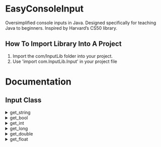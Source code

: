 # EasyConsoleInput
Oversimplified console inputs in Java. Designed specifically for teaching Java to beginners. Inspired by Harvard’s CS50 library.

## How To Import Library Into A Project
1. Import the com/InputLib folder into your project.
2. Use 'import com.InputLib.Input' in your project file

# Documentation

## Input Class

<details>
<summary>get_string</summary>
<br>

> get_string(String text)

**Description**

      Prints out text into the console and then prompts the user for a 'String'.
      
**Parameters**

      One argument, 'String text'. This is the text that will be printed out into the console.

**Return Value**

      Returns the user input as a 'String'. Will return 'null' if an error occurs.
      
</details>

<details>
<summary>get_bool</summary>
<br>

> get_bool(String text)

**Description**

      Prints out text into the console and then prompts the user for a 'boolean'.

**Parameters**

      One argument, 'String text'. This is the text that will be printed out into the console.

**Return Value**

      Returns the user input as a 'boolean'. Will return 'false' if an error occurs.

</details>

<details>
<summary>get_int</summary>
<br>

> get_int(String text)

**Description**

      Prints out text into the console and then prompts the user for an 'int'.

**Parameters**

      One argument, 'String text'. This is the text that will be printed out into the console.

**Return Value**

      Returns the user input as an 'int'. Will return '0' if an error occurs.

</details>

<details>
<summary>get_long</summary>
<br>

> get_long(String text)

**Description**

      Prints out text into the console and then prompts the user for a 'long'.

**Parameters**

      One argument, 'String text'. This is the text that will be printed out into the console.

**Return Value**

      Returns the user input as a 'long'. Will return '0' if an error occurs.

</details>

<details>
<summary>get_double</summary>
<br>

> get_double(String text)

**Description**

      Prints out text into the console and then prompts the user for a 'double'.

**Parameters**

      One argument, 'String text'. This is the text that will be printed out into the console.

**Return Value**

      Returns the user input as a 'double'. Will return '0' if an error occurs.

</details>

<details>
<summary>get_float</summary>
<br>

> get_float(String text)

**Description**

      Prints out text into the console and then prompts the user for a 'float'.

**Parameters**

      One argument, 'String text'. This is the text that will be printed out into the console.

**Return Value**

      Returns the user input as a 'float'. Will return '0' if an error occurs.

</details>

